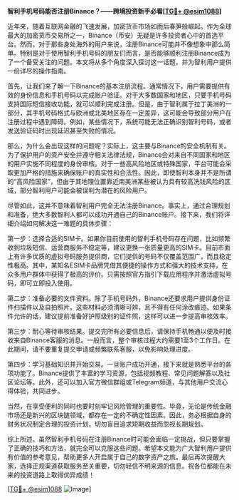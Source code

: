 **智利手机号码能否注册Binance？——跨境投资新手必看[[TG💪+ @esim1088](https://t.me/s/esim1088)]**

近年来，随着互联网金融的飞速发展，加密货币市场如雨后春笋般崛起。作为全球最大的加密货币交易所之一，Binance（币安）无疑是许多投资者心中的首选平台。然而，对于那些身处海外的用户来说，注册Binance可能并不像想象中那么简单。特别是对于使用智利手机号码的朋友们而言，是否能够顺利注册Binance成为了一个备受关注的问题。本文将从多个角度深入探讨这一话题，并为智利用户提供一份详尽的操作指南。

首先，让我们来了解一下Binance的基本注册流程。通常情况下，用户需要提供有效的身份信息和手机号码以完成账户验证。对于大多数国家和地区，只要手机号码支持国际短信接收功能，就可以顺利完成注册。但是，由于智利属于拉丁美洲的一部分，其手机号码格式与欧洲或北美地区存在一定差异，这可能会导致部分用户在注册过程中遇到障碍。例如，某些情况下，系统可能无法正确识别智利号码，或者发送验证码时出现延迟甚至失败的情况。

那么，为什么会出现这样的问题呢？实际上，这主要与Binance的安全机制有关。为了保护用户的资产安全并遵守相关法律法规，Binance会对来自不同国家和地区的用户实施不同程度的身份审核。对于一些高风险地区或特殊国家，平台可能会采取更加严格的措施来确保账户的真实性和合法性。因此，即使智利本身并不是所谓的“高风险国家”，但由于其地理位置靠近南美洲某些被认为具有较高洗钱风险的区域，部分智利用户可能会被误判为潜在的风险用户。

尽管如此，这并不意味着智利用户完全无法注册Binance。事实上，通过合理规划和准备，绝大多数智利人都可以成功开通自己的Binance账户。接下来，我们将详细介绍如何解决这一难题的具体步骤：

第一步：选择合适的SIM卡。如果你目前使用的智利手机号码存在问题，比如频繁收到垃圾短信、运营商服务不稳定等，建议更换一张质量更高的SIM卡。目前市面上有许多优质的虚拟号码服务提供商，它们提供的号码不仅覆盖范围广，而且稳定性极高。其中，某知名ESIM卡品牌凭借其便捷的操作方式和强大的技术支持，在众多用户群体中获得了极高的评价。只需按照官方指引下载应用程序并激活虚拟号码，即可立即投入使用。

第二步：准备必要的文件资料。除了手机号码外，Binance还要求用户提供身份证件扫描件以及自拍照片。这些材料必须清晰可辨，且不得有任何涂改痕迹。如果条件允许的话，建议提前准备好护照级别的证件照，这样可以进一步提高审核效率。

第三步：耐心等待审核结果。提交完所有必要信息后，请保持手机畅通以便及时接收来自Binance客服的消息。一般而言，整个审核过程大约需要1至3个工作日。在此期间，请不要重复提交申请或频繁联系客服，以免影响处理进度。

第四步：学习基础知识并开始交易。一旦账户成功开通，接下来就是熟悉平台的各项功能了。Binance提供了丰富的学习资源，包括视频教程、常见问题解答以及社区论坛等。此外，还可以加入官方微信群组或Telegram频道，与其他用户交流心得体验，共同进步。

当然，在享受便利的同时也要时刻牢记风险管理的重要性。毕竟，无论是传统金融市场还是新兴的区块链领域，都存在一定的不确定性因素。因此，务必根据自身的财务状况制定合理的投资计划，切勿盲目追求短期收益而忽视长期规划。

综上所述，虽然智利手机号码在注册Binance时可能会面临一定挑战，但只要掌握了正确的技巧和方法，就完全可以克服这些问题。希望本文能为广大智利用户提供有价值的参考意见，帮助更多人开启属于自己的数字资产之旅。最后再次提醒大家，选择正规渠道获取服务至关重要，切勿轻信不明来源的信息。祝各位都能在未来的投资道路上取得优异成绩！

[[TG💪+ @esim1088](https://t.me/s/esim1088) ![Image](https://i.postimg.cc/4NQfJmqS/Snipaste-2025-05-13-00-14-12.png)]